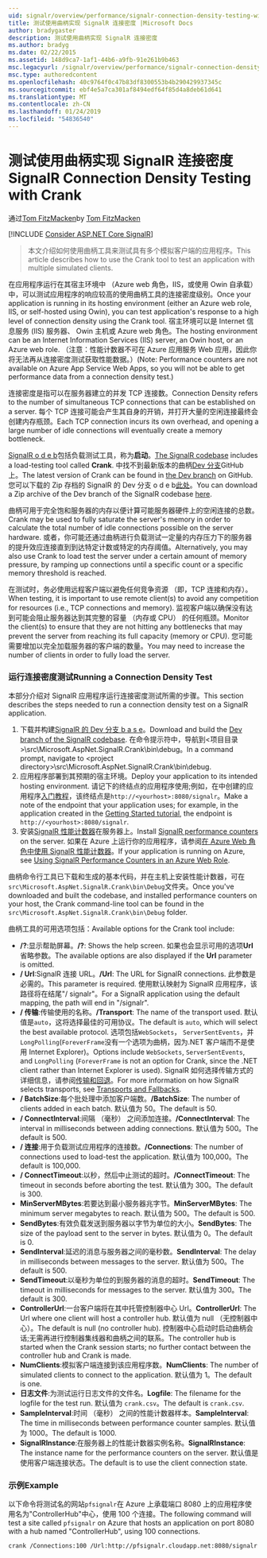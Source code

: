 ```yaml
---
uid: signalr/overview/performance/signalr-connection-density-testing-with-crank
title: 测试使用曲柄实现 SignalR 连接密度 |Microsoft Docs
author: bradygaster
description: 测试使用曲柄实现 SignalR 连接密度
ms.author: bradyg
ms.date: 02/22/2015
ms.assetid: 148d9ca7-1af1-44b6-a9fb-91e261b9b463
msc.legacyurl: /signalr/overview/performance/signalr-connection-density-testing-with-crank
msc.type: authoredcontent
ms.openlocfilehash: 40c9764f0c47b83df8300553b4b290429937345c
ms.sourcegitcommit: ebf4e5a7ca301af8494edf64f85d4a8deb61d641
ms.translationtype: MT
ms.contentlocale: zh-CN
ms.lasthandoff: 01/24/2019
ms.locfileid: "54836540"
---
```

<a name="signalr-connection-density-testing-with-crank"></a><span data-ttu-id="f3aa2-103">测试使用曲柄实现 SignalR 连接密度</span><span class="sxs-lookup"><span data-stu-id="f3aa2-103">SignalR Connection Density Testing with Crank</span></span>
====================
<span data-ttu-id="f3aa2-104">通过[Tom FitzMacken](https://github.com/tfitzmac)</span><span class="sxs-lookup"><span data-stu-id="f3aa2-104">by [Tom FitzMacken](https://github.com/tfitzmac)</span></span>

[!INCLUDE [Consider ASP.NET Core SignalR](~/includes/signalr/signalr-version-disambiguation.md)]

> <span data-ttu-id="f3aa2-105">本文介绍如何使用曲柄工具来测试具有多个模拟客户端的应用程序。</span><span class="sxs-lookup"><span data-stu-id="f3aa2-105">This article describes how to use the Crank tool to test an application with multiple simulated clients.</span></span>


<span data-ttu-id="f3aa2-106">在应用程序运行在其宿主环境中 （Azure web 角色，IIS，或使用 Owin 自承载） 中，可以测试应用程序的响应较高的使用曲柄工具的连接密度级别。</span><span class="sxs-lookup"><span data-stu-id="f3aa2-106">Once your application is running in its hosting environment (either an Azure web role, IIS, or self-hosted using Owin), you can test application's response to a high level of connection density using the Crank tool.</span></span> <span data-ttu-id="f3aa2-107">宿主环境可以是 Internet 信息服务 (IIS) 服务器、 Owin 主机或 Azure web 角色。</span><span class="sxs-lookup"><span data-stu-id="f3aa2-107">The hosting environment can be an Internet Information Services (IIS) server, an Owin host, or an Azure web role.</span></span> <span data-ttu-id="f3aa2-108">（注意：性能计数器不可在 Azure 应用服务 Web 应用，因此你将无法再从连接密度测试获取性能数据。）</span><span class="sxs-lookup"><span data-stu-id="f3aa2-108">(Note: Performance counters are not available on Azure App Service Web Apps, so you will not be able to get performance data from a connection density test.)</span></span>

<span data-ttu-id="f3aa2-109">连接密度是指可以在服务器建立的并发 TCP 连接数。</span><span class="sxs-lookup"><span data-stu-id="f3aa2-109">Connection Density refers to the number of simultaneous TCP connections that can be established on a server.</span></span> <span data-ttu-id="f3aa2-110">每个 TCP 连接可能会产生其自身的开销，并打开大量的空闲连接最终会创建内存瓶颈。</span><span class="sxs-lookup"><span data-stu-id="f3aa2-110">Each TCP connection incurs its own overhead, and opening a large number of idle connections will eventually create a memory bottleneck.</span></span>

<span data-ttu-id="f3aa2-111">[SignalR o d e b](https://github.com/signalr/signalr)包括负载测试工具，称为**启动**。</span><span class="sxs-lookup"><span data-stu-id="f3aa2-111">[The SignalR codebase](https://github.com/signalr/signalr) includes a load-testing tool called **Crank**.</span></span> <span data-ttu-id="f3aa2-112">中找不到最新版本的曲柄[Dev 分支](https://github.com/SignalR/signalr/tree/dev)GitHub 上。</span><span class="sxs-lookup"><span data-stu-id="f3aa2-112">The latest version of Crank can be found in [the Dev branch](https://github.com/SignalR/signalr/tree/dev) on GitHub.</span></span> <span data-ttu-id="f3aa2-113">您可以下载的 Zip 存档的 SignalR 的 Dev 分支 o d e b[此处](https://github.com/SignalR/SignalR/archive/dev.zip)。</span><span class="sxs-lookup"><span data-stu-id="f3aa2-113">You can download a Zip archive of the Dev branch of the SignalR codebase [here](https://github.com/SignalR/SignalR/archive/dev.zip).</span></span>

<span data-ttu-id="f3aa2-114">曲柄可用于完全饱和服务器的内存以便计算可能服务器硬件上的空闲连接的总数。</span><span class="sxs-lookup"><span data-stu-id="f3aa2-114">Crank may be used to fully saturate the server's memory in order to calculate the total number of idle connections possible on the server hardware.</span></span> <span data-ttu-id="f3aa2-115">或者，你可能还通过曲柄进行负载测试一定量的内存压力下的服务器的提升效应连接直到到达特定计数或特定的内存阈值。</span><span class="sxs-lookup"><span data-stu-id="f3aa2-115">Alternatively, you may also use Crank to load test the server under a certain amount of memory pressure, by ramping up connections until a specific count or a specific memory threshold is reached.</span></span>

<span data-ttu-id="f3aa2-116">在测试时，务必使用远程客户端以避免任何竞争资源 （即，TCP 连接和内存）。</span><span class="sxs-lookup"><span data-stu-id="f3aa2-116">When testing, it is important to use remote client(s) to avoid any competition for resources (i.e., TCP connections and memory).</span></span> <span data-ttu-id="f3aa2-117">监视客户端以确保没有达到可能会阻止服务器达到其完整的容量 （内存或 CPU） 的任何瓶颈。</span><span class="sxs-lookup"><span data-stu-id="f3aa2-117">Monitor the client(s) to ensure that they are not hitting any bottlenecks that may prevent the server from reaching its full capacity (memory or CPU).</span></span> <span data-ttu-id="f3aa2-118">您可能需要增加以完全加载服务器的客户端的数量。</span><span class="sxs-lookup"><span data-stu-id="f3aa2-118">You may need to increase the number of clients in order to fully load the server.</span></span>

### <a name="running-a-connection-density-test"></a><span data-ttu-id="f3aa2-119">运行连接密度测试</span><span class="sxs-lookup"><span data-stu-id="f3aa2-119">Running a Connection Density Test</span></span>

<span data-ttu-id="f3aa2-120">本部分介绍对 SignalR 应用程序运行连接密度测试所需的步骤。</span><span class="sxs-lookup"><span data-stu-id="f3aa2-120">This section describes the steps needed to run a connection density test on a SignalR application.</span></span>

1. <span data-ttu-id="f3aa2-121">下载并构建[SignalR 的 Dev 分支 b a s e](https://github.com/SignalR/SignalR/archive/dev.zip)。</span><span class="sxs-lookup"><span data-stu-id="f3aa2-121">Download and build the [Dev branch of the SignalR codebase](https://github.com/SignalR/SignalR/archive/dev.zip).</span></span> <span data-ttu-id="f3aa2-122">在命令提示符中，导航到&lt;项目目录&gt;\src\Microsoft.AspNet.SignalR.Crank\bin\debug。</span><span class="sxs-lookup"><span data-stu-id="f3aa2-122">In a command prompt, navigate to &lt;project directory&gt;\src\Microsoft.AspNet.SignalR.Crank\bin\debug.</span></span>
2. <span data-ttu-id="f3aa2-123">应用程序部署到其预期的宿主环境。</span><span class="sxs-lookup"><span data-stu-id="f3aa2-123">Deploy your application to its intended hosting environment.</span></span> <span data-ttu-id="f3aa2-124">请记下的终结点的应用程序使用;例如，在中创建的应用程序[入门教程](../getting-started/tutorial-getting-started-with-signalr.md)，该终结点是`http://<yourhost>:8080/signalr`。</span><span class="sxs-lookup"><span data-stu-id="f3aa2-124">Make a note of the endpoint that your application uses; for example, in the application created in the [Getting Started tutorial](../getting-started/tutorial-getting-started-with-signalr.md), the endpoint is `http://<yourhost>:8080/signalr`.</span></span>
3. <span data-ttu-id="f3aa2-125">安装[SignalR 性能计数器](signalr-performance.md#perfcounters)在服务器上。</span><span class="sxs-lookup"><span data-stu-id="f3aa2-125">Install [SignalR performance counters](signalr-performance.md#perfcounters) on the server.</span></span> <span data-ttu-id="f3aa2-126">如果在 Azure 上运行你的应用程序，请参阅[在 Azure Web 角色中使用 SignalR 性能计数器](using-signalr-performance-counters-in-an-azure-web-role.md)。</span><span class="sxs-lookup"><span data-stu-id="f3aa2-126">If your application is running on Azure, see [Using SignalR Performance Counters in an Azure Web Role](using-signalr-performance-counters-in-an-azure-web-role.md).</span></span>

<span data-ttu-id="f3aa2-127">曲柄命令行工具已下载和生成的基本代码，并在主机上安装性能计数器，可在`src\Microsoft.AspNet.SignalR.Crank\bin\Debug`文件夹。</span><span class="sxs-lookup"><span data-stu-id="f3aa2-127">Once you've downloaded and built the codebase, and installed performance counters on your host, the Crank command-line tool can be found in the `src\Microsoft.AspNet.SignalR.Crank\bin\Debug` folder.</span></span>

<span data-ttu-id="f3aa2-128">曲柄工具的可用选项包括：</span><span class="sxs-lookup"><span data-stu-id="f3aa2-128">Available options for the Crank tool include:</span></span>

- <span data-ttu-id="f3aa2-129">**/?**:显示帮助屏幕。</span><span class="sxs-lookup"><span data-stu-id="f3aa2-129">**/?**: Shows the help screen.</span></span> <span data-ttu-id="f3aa2-130">如果也会显示可用的选项**Url**省略参数。</span><span class="sxs-lookup"><span data-stu-id="f3aa2-130">The available options are also displayed if the **Url** parameter is omitted.</span></span>
- <span data-ttu-id="f3aa2-131">**/ Url**:SignalR 连接 URL。</span><span class="sxs-lookup"><span data-stu-id="f3aa2-131">**/Url**: The URL for SignalR connections.</span></span> <span data-ttu-id="f3aa2-132">此参数是必需的。</span><span class="sxs-lookup"><span data-stu-id="f3aa2-132">This parameter is required.</span></span> <span data-ttu-id="f3aa2-133">使用默认映射为 SignalR 应用程序，该路径将在结尾"/ signalr"。</span><span class="sxs-lookup"><span data-stu-id="f3aa2-133">For a SignalR application using the default mapping, the path will end in "/signalr".</span></span>
- <span data-ttu-id="f3aa2-134">**/ 传输**:传输使用的名称。</span><span class="sxs-lookup"><span data-stu-id="f3aa2-134">**/Transport**: The name of the transport used.</span></span> <span data-ttu-id="f3aa2-135">默认值是`auto`，这将选择最佳的可用协议。</span><span class="sxs-lookup"><span data-stu-id="f3aa2-135">The default is `auto`, which will select the best available protocol.</span></span> <span data-ttu-id="f3aa2-136">选项包括`WebSockets`， `ServerSentEvents`，并`LongPolling`(`ForeverFrame`没有一个选项为曲柄，因为.NET 客户端而不是使用 Internet Explorer)。</span><span class="sxs-lookup"><span data-stu-id="f3aa2-136">Options include `WebSockets`, `ServerSentEvents`, and `LongPolling` (`ForeverFrame` is not an option for Crank, since the .NET client rather than Internet Explorer is used).</span></span> <span data-ttu-id="f3aa2-137">SignalR 如何选择传输方式的详细信息，请参阅[传输和回退](../getting-started/introduction-to-signalr.md#transports)。</span><span class="sxs-lookup"><span data-stu-id="f3aa2-137">For more information on how SignalR selects transports, see [Transports and Fallbacks](../getting-started/introduction-to-signalr.md#transports).</span></span>
- <span data-ttu-id="f3aa2-138">**/ BatchSize**:每个批处理中添加客户端数。</span><span class="sxs-lookup"><span data-stu-id="f3aa2-138">**/BatchSize**: The number of clients added in each batch.</span></span> <span data-ttu-id="f3aa2-139">默认值为 50。</span><span class="sxs-lookup"><span data-stu-id="f3aa2-139">The default is 50.</span></span>
- <span data-ttu-id="f3aa2-140">**/ ConnectInterval**:间隔 （毫秒） 之间添加连接。</span><span class="sxs-lookup"><span data-stu-id="f3aa2-140">**/ConnectInterval**: The interval in milliseconds between adding connections.</span></span> <span data-ttu-id="f3aa2-141">默认值为 500。</span><span class="sxs-lookup"><span data-stu-id="f3aa2-141">The default is 500.</span></span>
- <span data-ttu-id="f3aa2-142">**/ 连接**:用于负载测试应用程序的连接数。</span><span class="sxs-lookup"><span data-stu-id="f3aa2-142">**/Connections**: The number of connections used to load-test the application.</span></span> <span data-ttu-id="f3aa2-143">默认值为 100,000。</span><span class="sxs-lookup"><span data-stu-id="f3aa2-143">The default is 100,000.</span></span>
- <span data-ttu-id="f3aa2-144">**/ ConnectTimeout**:以秒，然后中止测试的超时。</span><span class="sxs-lookup"><span data-stu-id="f3aa2-144">**/ConnectTimeout**: The timeout in seconds before aborting the test.</span></span> <span data-ttu-id="f3aa2-145">默认值为 300。</span><span class="sxs-lookup"><span data-stu-id="f3aa2-145">The default is 300.</span></span>
- <span data-ttu-id="f3aa2-146">**MinServerMBytes**:若要达到最小服务器兆字节。</span><span class="sxs-lookup"><span data-stu-id="f3aa2-146">**MinServerMBytes**: The minimum server megabytes to reach.</span></span> <span data-ttu-id="f3aa2-147">默认值为 500。</span><span class="sxs-lookup"><span data-stu-id="f3aa2-147">The default is 500.</span></span>
- <span data-ttu-id="f3aa2-148">**SendBytes**:有效负载发送到服务器以字节为单位的大小。</span><span class="sxs-lookup"><span data-stu-id="f3aa2-148">**SendBytes**: The size of the payload sent to the server in bytes.</span></span> <span data-ttu-id="f3aa2-149">默认值为 0。</span><span class="sxs-lookup"><span data-stu-id="f3aa2-149">The default is 0.</span></span>
- <span data-ttu-id="f3aa2-150">**SendInterval**:延迟的消息与服务器之间的毫秒数。</span><span class="sxs-lookup"><span data-stu-id="f3aa2-150">**SendInterval**: The delay in milliseconds between messages to the server.</span></span> <span data-ttu-id="f3aa2-151">默认值为 500。</span><span class="sxs-lookup"><span data-stu-id="f3aa2-151">The default is 500.</span></span>
- <span data-ttu-id="f3aa2-152">**SendTimeout**:以毫秒为单位的到服务器的消息的超时。</span><span class="sxs-lookup"><span data-stu-id="f3aa2-152">**SendTimeout**: The timeout in milliseconds for messages to the server.</span></span> <span data-ttu-id="f3aa2-153">默认值为 300。</span><span class="sxs-lookup"><span data-stu-id="f3aa2-153">The default is 300.</span></span>
- <span data-ttu-id="f3aa2-154">**ControllerUrl**:一台客户端将在其中托管控制器中心 Url。</span><span class="sxs-lookup"><span data-stu-id="f3aa2-154">**ControllerUrl**: The Url where one client will host a controller hub.</span></span> <span data-ttu-id="f3aa2-155">默认值为 null （无控制器中心）。</span><span class="sxs-lookup"><span data-stu-id="f3aa2-155">The default is null (no controller hub).</span></span> <span data-ttu-id="f3aa2-156">控制器中心启动时启动曲柄会话;无需再进行控制器集线器和曲柄之间的联系。</span><span class="sxs-lookup"><span data-stu-id="f3aa2-156">The controller hub is started when the Crank session starts; no further contact between the controller hub and Crank is made.</span></span>
- <span data-ttu-id="f3aa2-157">**NumClients**:模拟客户端连接到该应用程序数。</span><span class="sxs-lookup"><span data-stu-id="f3aa2-157">**NumClients**: The number of simulated clients to connect to the application.</span></span> <span data-ttu-id="f3aa2-158">默认值为 1。</span><span class="sxs-lookup"><span data-stu-id="f3aa2-158">The default is one.</span></span>
- <span data-ttu-id="f3aa2-159">**日志文件**:为测试运行日志文件的文件名。</span><span class="sxs-lookup"><span data-stu-id="f3aa2-159">**Logfile**: The filename for the logfile for the test run.</span></span> <span data-ttu-id="f3aa2-160">默认值为 `crank.csv`。</span><span class="sxs-lookup"><span data-stu-id="f3aa2-160">The default is `crank.csv`.</span></span>
- <span data-ttu-id="f3aa2-161">**SampleInterval**:时间 （毫秒） 之间的性能计数器样本。</span><span class="sxs-lookup"><span data-stu-id="f3aa2-161">**SampleInterval**: The time in milliseconds between performance counter samples.</span></span> <span data-ttu-id="f3aa2-162">默认值为 1000。</span><span class="sxs-lookup"><span data-stu-id="f3aa2-162">The default is 1000.</span></span>
- <span data-ttu-id="f3aa2-163">**SignalRInstance**:在服务器上的性能计数器实例名称。</span><span class="sxs-lookup"><span data-stu-id="f3aa2-163">**SignalRInstance**: The instance name for the performance counters on the server.</span></span> <span data-ttu-id="f3aa2-164">默认值是使用客户端连接状态。</span><span class="sxs-lookup"><span data-stu-id="f3aa2-164">The default is to use the client connection state.</span></span>

### <a name="example"></a><span data-ttu-id="f3aa2-165">示例</span><span class="sxs-lookup"><span data-stu-id="f3aa2-165">Example</span></span>

<span data-ttu-id="f3aa2-166">以下命令将测试名的网站`pfsignalr`在 Azure 上承载端口 8080 上的应用程序使用名为"ControllerHub"中心，使用 100 个连接。</span><span class="sxs-lookup"><span data-stu-id="f3aa2-166">The following command will test a site called `pfsignalr` on Azure that hosts an application on port 8080 with a hub named "ControllerHub", using 100 connections.</span></span>

`crank /Connections:100 /Url:http://pfsignalr.cloudapp.net:8080/signalr`
